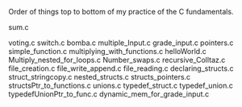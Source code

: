 Order of things top to bottom of my practice of the C fundamentals.

sum.c

voting.c 
switch.c 
bomba.c 
multiple_Input.c 
grade_input.c
pointers.c
simple_function.c
multiplying_with_functions.c
helloWorld.c
Multiply_nested_for_loops.c
Number_swaps.c
recursive_Colltaz.c
file_creation.c
file_write_append.c
file_reading.c
declaring_structs.c
struct_stringcopy.c
nested_structs.c
structs_pointers.c
structsPtr_to_functions.c
unions.c
typedef_struct.c
typedef_union.c
typedefUnionPtr_to_func.c
dynamic_mem_for_grade_input.c
